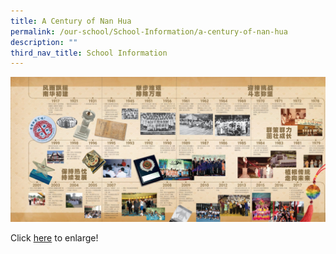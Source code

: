 ```yaml
---
title: A Century of Nan Hua
permalink: /our-school/School-Information/a-century-of-nan-hua
description: ""
third_nav_title: School Information
---
```

![](/images/nanhua_history.jpeg)

Click [here](https://d33wubrfki0l68.cloudfront.net/df69cf20f2b1e3190ce66fee2113c572abdb0207/e77fd/images/nanhua_history.jpeg) to enlarge!
